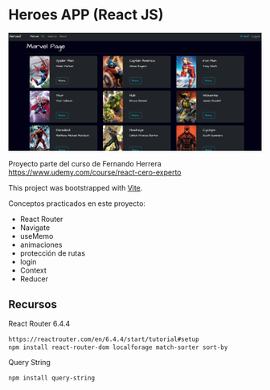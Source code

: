 # Heroes APP (React JS)
![alt text](image.png)

Proyecto parte del curso de Fernando Herrera https://www.udemy.com/course/react-cero-experto

This project was bootstrapped with [Vite](https://vitejs.dev/guide/).

Conceptos practicados en este proyecto:

- React Router
- Navigate
- useMemo
- animaciones
- protección de rutas
- login
- Context
- Reducer
 

## Recursos
 
React Router 6.4.4
```
https://reactrouter.com/en/6.4.4/start/tutorial#setup
npm install react-router-dom localforage match-sorter sort-by
``` 

Query String
```
npm install query-string
```
